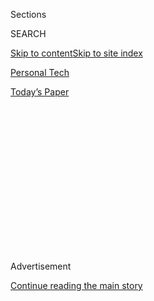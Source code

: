 <div id="app">

<div>

<div>

<div>

<div class="NYTAppHideMasthead css-1q2w90k e1suatyy0">

<div class="section css-ui9rw0 e1suatyy2">

<div class="css-eph4ug er09x8g0">

<div class="css-6n7j50">

</div>

<span class="css-1dv1kvn">Sections</span>

<div class="css-10488qs">

<span class="css-1dv1kvn">SEARCH</span>

</div>

[Skip to content](#site-content)[Skip to site index](#site-index)

</div>

<div id="masthead-section-label" class="css-1wr3we4 eaxe0e00">

[Personal
Tech](https://www.nytimes.com/section/technology/personaltech)

</div>

<div class="css-10698na e1huz5gh0">

</div>

</div>

<div id="masthead-bar-one" class="section hasLinks css-15hmgas e1csuq9d3">

<div class="css-uqyvli e1csuq9d0">

</div>

<div class="css-1uqjmks e1csuq9d1">

</div>

<div class="css-9e9ivx">

[](https://myaccount.nytimes.com/auth/login?response_type=cookie&client_id=vi)

</div>

<div class="css-1bvtpon e1csuq9d2">

[Today’s
Paper](https://www.nytimes.com/section/todayspaper)

</div>

</div>

</div>

</div>

<div data-aria-hidden="false">

<div id="site-content" data-role="main">

<div>

<div class="css-1aor85t" style="opacity:0.000000001;z-index:-1;visibility:hidden">

<div class="css-1hqnpie">

<div class="css-epjblv">

<span class="css-17xtcya">[Personal
Tech](/section/technology/personaltech)</span><span class="css-x15j1o">|</span><span class="css-fwqvlz">Limiting
Your Digital Footprints in a Surveillance
State</span>

</div>

<div class="css-k008qs">

<div class="css-1iwv8en">

<span class="css-18z7m18"></span>

<div>

</div>

</div>

<span class="css-1n6z4y">https://nyti.ms/2NwWY4N</span>

<div class="css-1705lsu">

<div class="css-4xjgmj">

<div class="css-4skfbu" data-role="toolbar" data-aria-label="Social Media Share buttons, Save button, and Comments Panel with current comment count" data-testid="share-tools">

  - 
  - 
  - 
  - 
    
    <div class="css-6n7j50">
    
    </div>

  - 
  - 

</div>

</div>

</div>

</div>

</div>

</div>

<div id="NYT_TOP_BANNER_REGION" class="css-13pd83m">

</div>

<div id="top-wrapper" class="css-1sy8kpn">

<div id="top-slug" class="css-l9onyx">

Advertisement

</div>

[Continue reading the main
story](#after-top)

<div class="ad top-wrapper" style="text-align:center;height:100%;display:block;min-height:250px">

<div id="top" class="place-ad" data-position="top" data-size-key="top">

</div>

</div>

<div id="after-top">

</div>

</div>

<div>

<div id="sponsor-wrapper" class="css-1hyfx7x">

<div id="sponsor-slug" class="css-19vbshk">

Supported by

</div>

[Continue reading the main
story](#after-sponsor)

<div id="sponsor" class="ad sponsor-wrapper" style="text-align:center;height:100%;display:block">

</div>

<div id="after-sponsor">

</div>

</div>

<div class="css-186x18t">

Tech We’re Using

</div>

<div class="css-1vkm6nb ehdk2mb0">

# Limiting Your Digital Footprints in a Surveillance State

</div>

To protect himself and his sources from prying eyes in China, Paul
Mozur, a technology reporter in Shanghai, leaves just an “innocent
trace” of digital exhaust.

<div class="css-79elbk" data-testid="photoviewer-wrapper">

<div class="css-z3e15g" data-testid="photoviewer-wrapper-hidden">

</div>

<div class="css-1a48zt4 ehw59r15" data-testid="photoviewer-children">

![<span class="css-16f3y1r e13ogyst0" data-aria-hidden="true">Paul Mozur
in Shanghai. China has an estimated 200 million surveillance cameras —
four times as many as the United
States.</span><span class="css-cnj6d5 e1z0qqy90" itemprop="copyrightHolder"><span class="css-1ly73wi e1tej78p0">Credit...</span><span><span>Giulia
Marchi for The New York
Times</span></span></span>](https://static01.nyt.com/images/2019/02/28/business/28techusing9/merlin_151317582_e029bfa0-8b4a-4b81-975d-8cb10070ed8e-articleLarge.jpg?quality=75&auto=webp&disable=upscale)

</div>

</div>

<div class="css-18e8msd">

<div class="css-vp77d3 epjyd6m0">

<div class="css-hus3qt ey68jwv0" data-aria-hidden="true">

[![Paul
Mozur](https://static01.nyt.com/images/2018/10/15/multimedia/author-paul-mozur/author-paul-mozur-thumbLarge.png
"Paul Mozur")](https://www.nytimes.com/by/paul-mozur)

</div>

<div class="css-1baulvz">

Featuring [<span class="css-1baulvz last-byline" itemprop="name">Paul
Mozur</span>](https://www.nytimes.com/by/paul-mozur)

</div>

</div>

  - Feb. 27,
    2019

  - 
    
    <div class="css-4xjgmj">
    
    <div class="css-d8bdto" data-role="toolbar" data-aria-label="Social Media Share buttons, Save button, and Comments Panel with current comment count" data-testid="share-tools">
    
      - 
      - 
      - 
      - 
        
        <div class="css-6n7j50">
        
        </div>
    
      - 
      - 
    
    </div>
    
    </div>

</div>

</div>

<div class="section meteredContent css-1r7ky0e" name="articleBody" itemprop="articleBody">

<div class="css-1fanzo5 StoryBodyCompanionColumn">

<div class="css-53u6y8">

*How do New York Times journalists use technology in their jobs and in
their personal lives? Paul Mozur, a technology correspondent based in
Shanghai, discussed the tech he’s using.*

**What are your most important tech tools for reporting in Shanghai,
especially with a government known for surveillance?**

In China, evading the watchful eyes of the government sometimes feels
like an exercise in futility. The place is [wired with about 200 million
surveillance
cameras](https://www.nytimes.com/2018/07/08/business/china-surveillance-technology.html),
Beijing controls the telecom companies, and every internet company has
to hand over data when the police want it. They also know where
journalists live because we register our address with police. In
Shanghai, the police regularly come to my apartment; once they demanded
to come inside.

That said, China is big, and the government less than competent.
Sometimes the police who come to my door have no idea I’m a journalist.
Usually the higher-ups who deal with my visa don’t know about the house
visits. The lack of coordination means one of the best things to do is
to try to slip through the cracks. Basically, protect yourself but also
leave an innocent trace.

</div>

</div>

<div class="css-1fanzo5 StoryBodyCompanionColumn">

<div class="css-53u6y8">

I use an iPhone because Apple tends to be more secure than Android.
That’s especially true in China, where the blocks against Google mean
there are a huge number of third-party Android stores peddling all kinds
of sketchy apps.

It’s also important to realize that because Beijing controls the
telecoms, your domestic phone number can be a liability. For [secure
apps like
Signal](https://www.nytimes.com/2016/12/07/technology/personaltech/worried-about-the-privacy-of-your-messages-download-signal.html),
I toggle the registration lock so that if they try to mirror my phone,
my account still has a layer of
protection.

</div>

</div>

<div class="css-1h0maa8 e73j0it0">

<div class="css-1xdhyk6 erfvjey0">

<span class="css-1ly73wi e1tej78p0">Image</span>

<div class="css-zjzyr8">

<div data-testid="lazyimage-container" style="height:257.77777777777777px">

</div>

</div>

</div>

<span class="css-16f3y1r e13ogyst0" data-aria-hidden="true">The Chinese
messaging app WeChat is widely used but is also closely
monitored.</span><span class="css-cnj6d5 e1z0qqy90" itemprop="copyrightHolder"><span class="css-1ly73wi e1tej78p0">Credit...</span><span>Giulia
Marchi for The New York
Times</span></span>

<div class="css-1xdhyk6 erfvjey0">

<span class="css-1ly73wi e1tej78p0">Image</span>

<div class="css-zjzyr8">

<div data-testid="lazyimage-container" style="height:257.77777777777777px">

</div>

</div>

</div>

<span class="css-16f3y1r e13ogyst0" data-aria-hidden="true">Paul Mozur
works on a Mac because, he says, Apple tends to be more secure than
Android.</span><span class="css-cnj6d5 e1z0qqy90" itemprop="copyrightHolder"><span class="css-1ly73wi e1tej78p0">Credit...</span><span>Giulia
Marchi for The New York Times</span></span>

</div>

<div class="css-1fanzo5 StoryBodyCompanionColumn">

<div class="css-53u6y8">

To get around the [Great
Firewall](https://www.nytimes.com/2018/08/10/technology/tech-infowars-china-great-firewall.html),
I use a few different VPNs, which I won’t name because when we do bring
them up they usually get new government attention.

In some parts of China, the police will demand to check your phone,
usually to delete photos. Having two phones helps with this — to make it
even trickier, I have the same case on both phones. But it’s also good
to have other ways to protect your data. I use a few apps that disguise
themselves as something innocuous but in fact hide and protect data.
It’s also always handy to have a USB drive that can plug into your
phone and be used to save stuff quickly.

</div>

</div>

<div class="css-1fanzo5 StoryBodyCompanionColumn">

<div class="css-53u6y8">

**What do you do to keep sources secure?**

As my colleague Li Yuan noted, [WeChat is a reporter’s best
friend](https://www.nytimes.com/2019/01/09/technology/personaltech/china-wechat.html)
in China. Everyone spends huge amounts of time on it. But WeChat is also
closely monitored, so when a sensitive topic comes up, I try to guide
people to use more secure apps.

That can also be a problem, though, because setting up an encrypted
messaging app can alert the authorities to the person. In light of that,
personal meetings also work. Often that means leaving the phone at home,
since a device’s microphone can become a listening device. There are
also special Faraday bags, which block communications signals and can
help you go dark with your phone on you. Sometimes all the surveillance
here makes me want to put one on my head.

In some cases, it’s not possible to get around the government, and you
have to make a judgment call about whether the source understands the
risks and how severe the punishment might be. Sometimes we go places and
it’s not possible to safely interview people, so we don’t. The
government frequently wins.

**What is the oddest surveillance tech you’ve seen in China?**

China is a gadget-loving nation. Often technology that doesn’t totally
work is embraced with alacrity. I think my favorite example was the
[facial-recognition
sunglasses](https://www.nytimes.com/2018/07/16/technology/china-surveillance-state.html)
that made the rounds last year. The police were rocking these glasses,
with a camera that plugged into a smartphone-like minicomputer. The idea
was the glasses could identify people as the police looked at them. When
I got to try them on, I found out they didn’t work all that well.

</div>

</div>

<div class="css-79elbk" data-testid="photoviewer-wrapper">

<div class="css-z3e15g" data-testid="photoviewer-wrapper-hidden">

</div>

<div class="css-1a48zt4 ehw59r15" data-testid="photoviewer-children">

![<span class="css-16f3y1r e13ogyst0" data-aria-hidden="true">Having two
phones helps when the police in some parts of China demand to check one,
Mr. Mozur said.
</span><span class="css-cnj6d5 e1z0qqy90" itemprop="copyrightHolder"><span class="css-1ly73wi e1tej78p0">Credit...</span><span>Giulia
Marchi for The New York
Times</span></span>](https://static01.nyt.com/images/2019/02/28/business/28techusing5/merlin_151317528_e77b2758-b0d8-457d-a2b0-c58dac99df50-articleLarge.jpg?quality=75&auto=webp&disable=upscale)

</div>

</div>

<div class="css-1fanzo5 StoryBodyCompanionColumn">

<div class="css-53u6y8">

In some ways, that doesn’t matter. If you convince people you know
everything about them, they’re less likely to break rules. The police
officer told me about how they had used the glasses to intimidate a drug
smuggler into a full confession. It shows you that tech doesn’t always
have to function in order to work.

I actually was talking about that with my editor the other day. When he
calls from Hong Kong, there’s a pause of several seconds before the
phone connects. It could be the government listening in, or maybe it’s
just a slow network. We can’t be sure, but we sure are paranoid, and we
often joke about it.

</div>

</div>

<div class="css-1fanzo5 StoryBodyCompanionColumn">

<div class="css-53u6y8">

**What kind of protections do you take when you travel in China?**

The Chinese police are famous for showing up in hotel rooms. They don’t
always do it, but it happens enough that when you’re in China, you
shouldn’t leave your devices in your room unattended. In 2009, when I
returned to my room while reporting out of the western region of
Xinjiang, I found a police officer reclining on the bed, smoking a
cigarette and casually swiping through the photos on my digital camera.

To avoid lugging a laptop everywhere I go, I now just travel with two
phones and a Logitech Bluetooth keyboard I can use to quickly write up
notes or articles directly on the phone. It’s not entirely secure, since
there are devices that intercept Bluetooth communications, so for
passwords I type directly on the phone.

Other than that, I figure that if the Chinese authorities want to
intercept my Bluetooth keyboard signal, they’ll just get an appreciation
of how little work my editors have to do to my sterling
copy.

</div>

</div>

<div class="css-79elbk" data-testid="photoviewer-wrapper">

<div class="css-z3e15g" data-testid="photoviewer-wrapper-hidden">

</div>

<div class="css-1a48zt4 ehw59r15" data-testid="photoviewer-children">

<div class="css-1xdhyk6 erfvjey0">

<span class="css-1ly73wi e1tej78p0">Image</span>

<div class="css-zjzyr8">

<div data-testid="lazyimage-container" style="height:257.77777777777777px">

</div>

</div>

</div>

<span class="css-16f3y1r e13ogyst0" data-aria-hidden="true">"To avoid
lugging a laptop everywhere I go, I now just travel with two phones and
a Logitech Bluetooth keyboard," Mr. Mozur
said.</span><span class="css-cnj6d5 e1z0qqy90" itemprop="copyrightHolder"><span class="css-1ly73wi e1tej78p0">Credit...</span><span>Giulia
Marchi for The New York Times</span></span>

</div>

</div>

<div class="css-1fanzo5 StoryBodyCompanionColumn">

<div class="css-53u6y8">

It should also be said that for all these precautions, there’s no doubt
the authorities have plenty of ways into our communications. It’s almost
impossible to stop a determined state actor, but it’s worth making it
more difficult.

**How do people in China view the privacy awakening in the United States
after** **[the Cambridge Analytica
scandal](https://www.nytimes.com/2018/03/17/us/politics/cambridge-analytica-trump-campaign.html)**
**and other data snafus?**

The privacy situation is dreadful in China. Personal data of all stripes
leaks from companies and government alike. While there’s an assumption
of some level of monitoring, many Chinese are as appalled as Americans
when it affects them.

</div>

</div>

<div class="css-1fanzo5 StoryBodyCompanionColumn">

<div class="css-53u6y8">

Amusingly, even the government doesn’t trust the government. In
reporting on data sharing between different ministries, I’ve found that
it’s not uncommon for one part of the government to distrust another to
the point it won’t share data. At other times, a government branch might
not even trust itself to handle data.

For a country trying to become a superpower of artificial intelligence,
big data, cyberspace, innovation and whatever buzzword dominates tech
next, it’s a pretty big problem.

Then again, when it comes to poor privacy protection, the United States
seems to be doing its best to take on China.

</div>

</div>

</div>

<div>

</div>

<div>

</div>

<div>

</div>

<div>

<div id="bottom-wrapper" class="css-1ede5it">

<div id="bottom-slug" class="css-l9onyx">

Advertisement

</div>

[Continue reading the main
story](#after-bottom)

<div id="bottom" class="ad bottom-wrapper" style="text-align:center;height:100%;display:block;min-height:90px">

</div>

<div id="after-bottom">

</div>

</div>

</div>

</div>

</div>

## Site Index

<div>

</div>

## Site Information Navigation

  - [© <span>2020</span> <span>The New York Times
    Company</span>](https://help.nytimes.com/hc/en-us/articles/115014792127-Copyright-notice)

<!-- end list -->

  - [NYTCo](https://www.nytco.com/)
  - [Contact
    Us](https://help.nytimes.com/hc/en-us/articles/115015385887-Contact-Us)
  - [Work with us](https://www.nytco.com/careers/)
  - [Advertise](https://nytmediakit.com/)
  - [T Brand Studio](http://www.tbrandstudio.com/)
  - [Your Ad
    Choices](https://www.nytimes.com/privacy/cookie-policy#how-do-i-manage-trackers)
  - [Privacy](https://www.nytimes.com/privacy)
  - [Terms of
    Service](https://help.nytimes.com/hc/en-us/articles/115014893428-Terms-of-service)
  - [Terms of
    Sale](https://help.nytimes.com/hc/en-us/articles/115014893968-Terms-of-sale)
  - [Site
    Map](https://spiderbites.nytimes.com)
  - [Help](https://help.nytimes.com/hc/en-us)
  - [Subscriptions](https://www.nytimes.com/subscription?campaignId=37WXW)

</div>

</div>

</div>

</div>
